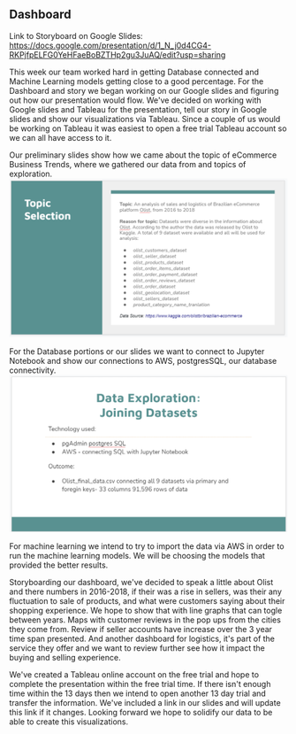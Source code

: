 ## Dashboard


Link to Storyboard on Google Slides:
https://docs.google.com/presentation/d/1_N_j0d4CG4-RKPjfpELFG0YeHFaeBoBZTHp2gu3JuAQ/edit?usp=sharing

This week our team worked hard in getting Database connected and Machine Learning models getting close to a good percentage. For the Dashboard and story we began working on our Google slides and figuring out how our presentation would flow. We've decided on working with Google slides and Tableau for the presentation, tell our story in Google slides and show our visualizations via Tableau. Since a couple of us would be working on Tableau it was easiest to open a free trial Tableau account so we can all have access to it. 

Our preliminary slides show how we came about the topic of eCommerce Business Trends, where we gathered our data from and topics of exploration.
![Google slide pic](Dashreadwk2_pics/pres_slide1.png)

For the Database portions or our slides we want to connect to Jupyter Notebook and show our connections to AWS, postgresSQL, our database connectivity. 
![Google slide pic](Dashreadwk2_pics/pres_slide2.png)

For machine learning we intend to try to import the data via AWS in order to run the machine learning models. We will be choosing the models that provided the better results. 

Storyboarding our dashboard, we've decided to speak a little about Olist and there numbers in 2016-2018, if their was a rise in sellers, was their any fluctuation to sale of products, and what were customers saying about their shopping experience. We hope to show that with line graphs that can togle between years. Maps with customer reviews in the pop ups from the cities they come from. Review if seller accounts have increase over the 3 year time span presented. And another dashboard for logistics, it's part of the service they offer and we want to review further see how it impact the buying and selling experience. 

We've created a Tableau online account on the free trial and hope to complete the presentation within the free trial time. If there isn't enough time within the 13 days then we intend to open another 13 day trial and transfer the information. We've included a link in our slides and will update this link if it changes. Looking forward we hope to solidify our data to be able to create this visualizations. 
